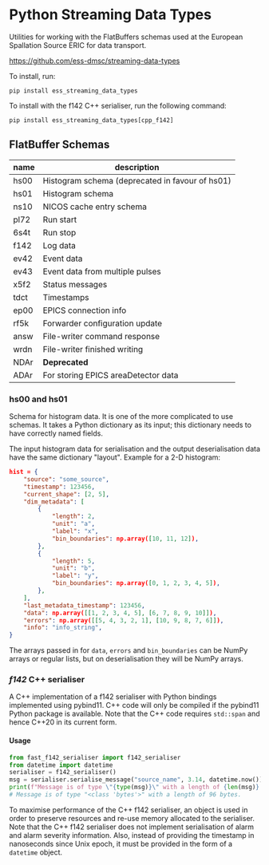 # Python Streaming Data Types
Utilities for working with the FlatBuffers schemas used at the European
Spallation Source ERIC for data transport.

https://github.com/ess-dmsc/streaming-data-types

To install, run:

```pip install ess_streaming_data_types```

To install with the f142 C++ serialiser, run the following command:

```pip install ess_streaming_data_types[cpp_f142]```

## FlatBuffer Schemas

|name|description|
|----|-----------|
|hs00|Histogram schema (deprecated in favour of hs01)|
|hs01|Histogram schema|
|ns10|NICOS cache entry schema|
|pl72|Run start|
|6s4t|Run stop|
|f142|Log data|
|ev42|Event data|
|ev43|Event data from multiple pulses|
|x5f2|Status messages|
|tdct|Timestamps|
|ep00|EPICS connection info|
|rf5k|Forwarder configuration update|
|answ|File-writer command response|
|wrdn|File-writer finished writing|
|NDAr|**Deprecated**|
|ADAr|For storing EPICS areaDetector data|

### hs00 and hs01
Schema for histogram data. It is one of the more complicated to use schemas.
It takes a Python dictionary as its input; this dictionary needs to have correctly
named fields.

The input histogram data for serialisation and the output deserialisation data
have the same dictionary "layout".
Example for a 2-D histogram:
```json
hist = {
    "source": "some_source",
    "timestamp": 123456,
    "current_shape": [2, 5],
    "dim_metadata": [
        {
            "length": 2,
            "unit": "a",
            "label": "x",
            "bin_boundaries": np.array([10, 11, 12]),
        },
        {
            "length": 5,
            "unit": "b",
            "label": "y",
            "bin_boundaries": np.array([0, 1, 2, 3, 4, 5]),
        },
    ],
    "last_metadata_timestamp": 123456,
    "data": np.array([[1, 2, 3, 4, 5], [6, 7, 8, 9, 10]]),
    "errors": np.array([[5, 4, 3, 2, 1], [10, 9, 8, 7, 6]]),
    "info": "info_string",
}
```
The arrays passed in for `data`, `errors` and `bin_boundaries` can be NumPy arrays
or regular lists, but on deserialisation they will be NumPy arrays.

### *f142* C++ serialiser

A C++ implementation of a f142 serialiser with Python bindings implemented using pybind11. C++ code will only be compiled if the pybind11 Python package is available. Note that the C++ code requires ```std::span``` and hence C++20 in its current form.

#### Usage

```Python
from fast_f142_serialiser import f142_serialiser
from datetime import datetime
serialiser = f142_serialiser()
msg = serialiser.serialise_message("source_name", 3.14, datetime.now())
print(f"Message is of type \"{type(msg)}\" with a length of {len(msg)} bytes.")
# Message is of type "<class 'bytes'>" with a length of 96 bytes.
```

To maximise performance of the C++ f142 serialiser, an object is used in order to preserve resources and re-use memory allocated to the serialiser. Note that the C++ f142 serialiser does not implement serialisation of alarm and alarm severity information. Also, instead of providing the timestamp in nanoseconds since Unix epoch, it must be provided in the form of a ```datetime``` object.
